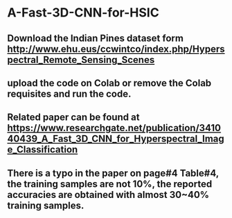 # A-Fast-3D-CNN-for-HSIC
## Download the Indian Pines dataset form http://www.ehu.eus/ccwintco/index.php/Hyperspectral_Remote_Sensing_Scenes
## upload the code on Colab or remove the Colab requisites and run the code. 
## Related paper can be found at https://www.researchgate.net/publication/341040439_A_Fast_3D_CNN_for_Hyperspectral_Image_Classification
## There is a typo in the paper on page#4 Table#4, the training samples are not 10%, the reported accuracies are obtained with almost 30~40% training samples. 
